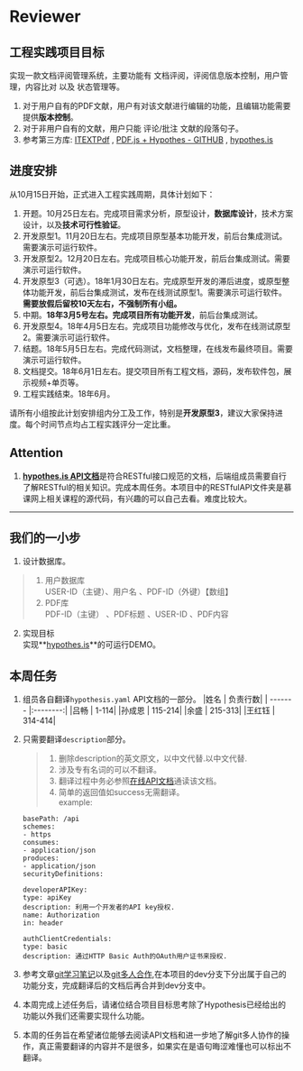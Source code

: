 # Reviewer

## 工程实践项目目标
实现一款文档评阅管理系统，主要功能有 文档评阅，评阅信息版本控制，用户管理，内容比对 以及 状态管理等。
1. 对于用户自有的PDF文献，用户有对该文献进行编辑的功能，且编辑功能需要提供**版本控制**。
2. 对于非用户自有的文献，用户只能 评论/批注 文献的段落句子。
3. 参考第三方库: [ITEXTPdf](https://developers.itextpdf.com/content/itext-7-examples/itext-7-manipulating-existing-pdf) , [PDF.js + Hypothes - GITHUB](https://github.com/hypothesis/pdf.js-hypothes.is) , [hypothes.is](https://web.hypothes.is/)


## 进度安排
从10月15日开始，正式进入工程实践周期，具体计划如下：
1. 开题。10月25日左右。完成项目需求分析，原型设计，**数据库设计**，技术方案设计，以及**技术可行性验证**。
2. 开发原型1。11月20日左右。完成项目原型基本功能开发，前后台集成测试。需要演示可运行软件。
3. 开发原型2。12月20日左右。完成项目核心功能开发，前后台集成测试。需要演示可运行软件。
4. 开发原型3（可选）。18年1月30日左右。完成原型开发的滞后进度，或原型整体功能开发，前后台集成测试，发布在线测试原型1。需要演示可运行软件。   
**需要放假后留校10天左右，不强制所有小组。**    
5. 中期。**18年3月5号左右。完成项目所有功能开发**，前后台集成测试。
6. 开发原型4。18年4月5日左右。完成项目功能修改与优化，发布在线测试原型2。需要演示可运行软件。
7. 结题。18年5月5日左右。完成代码测试，文档整理，在线发布最终项目。需要演示可运行软件。
8. 文档提交。18年6月1日左右。提交项目所有工程文档，源码，发布软件包，展示视频+单页等。
9. 工程实践结束。18年6月。

请所有小组按此计划安排组内分工及工作，特别是**开发原型3**，建议大家保持进度。每个时间节点均占工程实践评分一定比重。


## Attention
1. [**hypothes.is API文档**](https://h.readthedocs.io/en/latest/api/#)是符合RESTful接口规范的文档，后端组成员需要自行了解RESTful的相关知识。完成本周任务。本项目中的RESTfulAPI文件夹是慕课网上相关课程的源代码，有兴趣的可以自己去看。难度比较大。

-----
## 我们的一小步
1. 设计数据库。
> 1. 用户数据库    
    USER-ID（主键）、用户名 、PDF-ID（外键）【数组】
> 2. PDF库   
    PDF-ID（主键） 、PDF标题 、USER-ID 、PDF内容

2. 实现目标  
    实现**[hypothes.is](https://web.hypothes.is/)**的可运行DEMO。

## 本周任务
1. 组员各自翻译`hypothesis.yaml` API文档的一部分。
    |姓名 | 负责行数| 
    | ------- |:--------:|
    |吕畅 | 1-114|
    |孙成恩 | 115-214|
    |余盛 | 215-313|
    |王红钰  | 314-414|

2. 只需要翻译`description`部分。
    > 1. 删除description的英文原文，以中文代替.以中文代替.
    > 2. 涉及专有名词的可以不翻译。
    > 3. 翻译过程中务必参照[在线API文档](https://h.readthedocs.io/en/latest/api/#)通读该文档。
    > 4. 简单的返回值如success无需翻译。   
    example:
    ```
    basePath: /api
    schemes:
    - https
    consumes:
    - application/json
    produces:
    - application/json
    securityDefinitions:
    
    developerAPIKey:
    type: apiKey
    description: 利用一个开发者的API key授权.
    name: Authorization
    in: header
    
    authClientCredentials:
    type: basic
    description: 通过HTTP Basic Auth的OAuth用户证书来授权.
    ```

3. 参考文章[git学习笔记](http://www.cnblogs.com/wufangfang/p/6085767.html)以及[git多人合作](http://www.jianshu.com/p/819354c035a4),在本项目的dev分支下分出属于自己的功能分支，完成翻译后的文档后再合并到dev分支中。

4. 本周完成上述任务后，请诸位结合项目目标思考除了Hypothesis已经给出的功能以外我们还需要实现什么功能。

5. 本周的任务旨在希望诸位能够去阅读API文档和进一步地了解git多人协作的操作，真正需要翻译的内容并不是很多，如果实在是语句晦涩难懂也可以标出不翻译。
